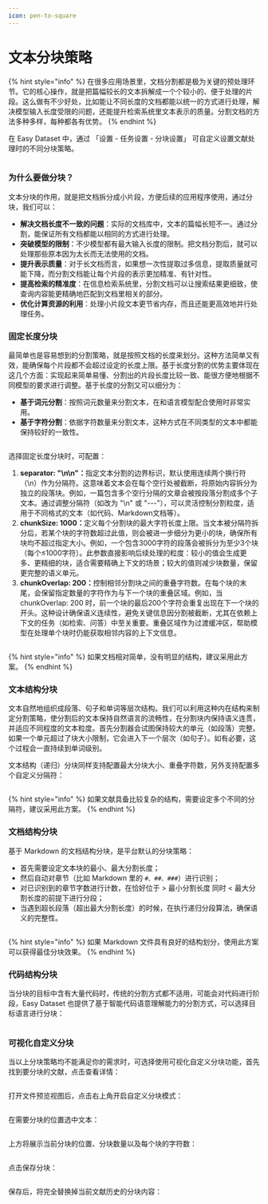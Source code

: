 ```yaml
---
icon: pen-to-square
---
```


# 文本分块策略

{% hint style="info" %}
在很多应用场景里，文档分割都是极为关键的预处理环节。它的核心操作，就是把篇幅较长的文本拆解成一个个较小的、便于处理的片段。这么做有不少好处，比如能让不同长度的文档都能以统一的方式进行处理，解决模型输入长度受限的问题，还能提升检索系统里文本表示的质量。分割文档的方法多种多样，每种都各有优势。
{% endhint %}

在 Easy Dataset 中，通过 「设置 - 任务设置 - 分块设置」 可自定义设置文献处理时的不同分块策略。

<figure><img src="../.gitbook/assets/image (6).png" alt=""><figcaption></figcaption></figure>

### 为什么要做分块？

文本分块的作用，就是把文档拆分成小片段，方便后续的应用程序使用，通过分块，我们可以：

* **解决文档长度不一致的问题**：实际的文档库中，文本的篇幅长短不一。通过分割，能保证所有文档都能以相同的方式进行处理。
* **突破模型的限制**：不少模型都有最大输入长度的限制。把文档分割后，就可以处理那些原本因为太长而无法使用的文档。
* **提升表示质量**：对于长文档而言，如果想一次性提取过多信息，提取质量就可能下降，而分割文档能让每个片段的表示更加精准、有针对性。
* **提高检索的精准度**：在信息检索系统里，分割文档可以让搜索结果更细致，使查询内容能更精确地匹配到文档里相关的部分。
* **优化计算资源的利用**：处理小片段文本更节省内存，而且还能更高效地并行处理任务。

### 固定长度分块

最简单也是容易想到的分割策略，就是按照文档的长度来划分。这种方法简单又有效，能确保每个片段都不会超过设定的长度上限。基于长度分割的优势主要体现在这几个方面：实现起来简单易懂、分割出的片段长度比较一致、能很方便地根据不同模型的要求进行调整。基于长度的分割又可以细分为：

* **基于词元分割**：按照词元数量来分割文本，在和语言模型配合使用时非常实用。
* **基于字符分割**：依据字符数量来分割文本，这种方式在不同类型的文本中都能保持较好的一致性。

<figure><img src="../.gitbook/assets/image (7).png" alt=""><figcaption></figcaption></figure>

选择固定长度分块时，可配置：

1. **separator: "\n\n"：**&#x6307;定文本分割的边界标识，默认使用连续两个换行符（\n）作为分隔符。这意味着文本会在每个空行处被截断，将原始内容拆分为独立的段落块。例如，一篇包含多个空行分隔的文章会被按段落分割成多个子文本。通过调整分隔符（如改为 "\n" 或 "---"），可以灵活控制分割粒度，适用于不同格式的文本（如代码、Markdown文档等）。
2. **chunkSize: 1000：**&#x5B9A;义每个分割块的最大字符长度上限。当文本被分隔符拆分后，若某个块的字符数超过此值，则会被进一步细分为更小的块，确保所有块均不超过指定大小。例如，一个包含3000字符的段落会被拆分为至少3个块（每个≤1000字符）。此参数直接影响后续处理的粒度：较小的值会生成更多、更精细的块，适合需要精确上下文的场景；较大的值则减少块数量，保留更完整的语义单元。
3. **chunkOverlap: 200：**&#x63A7;制相邻分割块之间的重叠字符数。在每个块的末尾，会保留指定数量的字符作为与下一个块的重叠区域。例如，当 chunkOverlap: 200 时，前一个块的最后200个字符会重复出现在下一个块的开头。这种设计确保语义连续性，避免关键信息因分割被截断，尤其在依赖上下文的任务（如检索、问答）中至关重要。重叠区域作为过渡缓冲区，帮助模型在处理单个块时仍能获取相邻内容的上下文信息。

<figure><img src="../.gitbook/assets/image (8).png" alt=""><figcaption></figcaption></figure>

{% hint style="info" %}
如果文档相对简单，没有明显的结构，建议采用此方案。
{% endhint %}

### 文本结构分块

文本自然地组织成段落、句子和单词等层次结构。我们可以利用这种内在结构来制定分割策略，使分割后的文本保持自然语言的流畅性，在分割块内保持语义连贯，并适应不同程度的文本粒度。首先分割器会试图保持较大的单元（如段落）完整。如果一个单元超过了块大小限制，它会进入下一个层次（如句子）。如有必要，这个过程会一直持续到单词级别。

文本结构（递归）分块同样支持配置最大分块大小、重叠字符数，另外支持配置多个自定义分隔符：

<figure><img src="../.gitbook/assets/image (9).png" alt=""><figcaption></figcaption></figure>

{% hint style="info" %}
如果文献具备比较复杂的结构，需要设定多个不同的分隔符，建议采用此方案。
{% endhint %}

### 文档结构分块

基于 Markdown 的文档结构分块，是平台默认的分块策略：

* 首先需要设定文本块的最小、最大分割长度；
* 然后自动对章节（比如 Markdown 里的 `#、##、###`）进行识别；
* 对已识别到的章节字数进行计数，在恰好位于 > 最小分割长度 同时 < 最大分割长度的前提下进行分段；
* 当遇到超长段落（超出最大分割长度）的时候，在执行递归分段算法，确保语义的完整性。

<figure><img src="../.gitbook/assets/image (10).png" alt=""><figcaption></figcaption></figure>

{% hint style="info" %}
如果 Markdown 文件具有良好的结构划分，使用此方案可以获得最佳分块效果。
{% endhint %}

### 代码结构分块

当分块的目标中含有大量代码时，传统的分割方式都不适用，可能会对代码进行阶段，Easy Dataset 也提供了基于智能代码语意理解能力的分割方式，可以选择目标语言进行分块：

<figure><img src="../.gitbook/assets/image (11).png" alt=""><figcaption></figcaption></figure>

### 可视化自定义分块

当以上分块策略均不能满足你的需求时，可选择使用可视化自定义分块功能，首先找到要分块的文献，点击查看详情：

<figure><img src="../.gitbook/assets/image (12).png" alt=""><figcaption></figcaption></figure>

打开文件预览视图后，点击右上角开启自定义分块模式：

<figure><img src="../.gitbook/assets/image (13).png" alt=""><figcaption></figcaption></figure>

在需要分块的位置选中文本：

<figure><img src="../.gitbook/assets/image (14).png" alt=""><figcaption></figcaption></figure>

上方将展示当前分块的位置、分块数量以及每个块的字符数：

<figure><img src="../.gitbook/assets/image (15).png" alt=""><figcaption></figcaption></figure>

点击保存分块：

<figure><img src="../.gitbook/assets/image (16).png" alt=""><figcaption></figcaption></figure>

保存后，将完全替换掉当前文献历史的分块内容：

<figure><img src="../.gitbook/assets/image (43).png" alt=""><figcaption></figcaption></figure>
